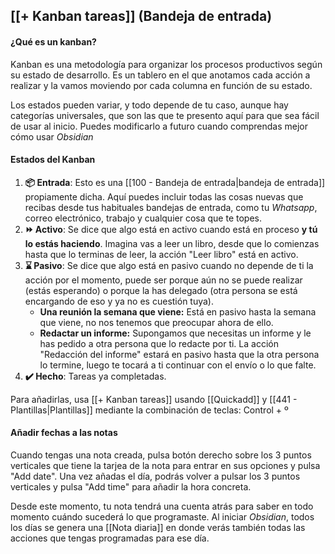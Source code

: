 ## [[+ Kanban tareas]] (Bandeja de entrada)


#### ¿Qué es un kanban?

Kanban es una metodología para organizar los procesos productivos según su estado de desarrollo. Es un tablero en el que anotamos cada acción a realizar y la vamos moviendo por cada columna en función de su estado. 

Los estados pueden variar, y todo depende de tu caso, aunque hay categorías universales, que son las que te presento aquí para que sea fácil de usar al inicio. Puedes modificarlo a futuro cuando comprendas mejor cómo usar *Obsidian*

#### Estados del Kanban

1. **📦 Entrada**: Esto es una [[100 - Bandeja de entrada|bandeja de entrada]] propiamente dicha. Aquí puedes incluir todas las cosas nuevas que recibas desde tus habituales bandejas de entrada, como tu *Whatsapp*, correo electrónico, trabajo y cualquier cosa que te topes.
2. **⏩ Activo**: Se dice que algo está en activo cuando está en proceso **y tú lo estás haciendo**. Imagina vas a leer un libro, desde que lo comienzas hasta que lo terminas de leer, la acción "Leer libro" está en activo.
3. **⌛️ Pasivo**: Se dice que algo está en pasivo cuando no depende de ti la acción por el momento, puede ser porque aún no se puede realizar (estás esperando) o porque la has delegado (otra persona se está encargando de eso y ya no es cuestión tuya).
	- **Una reunión la semana que viene:** Está en pasivo hasta la semana que viene, no nos tenemos que preocupar ahora de ello.
	- **Redactar un informe:** Supongamos que necesitas un informe y le has pedido a otra persona que lo redacte por ti. La acción "Redacción del informe" estará en pasivo hasta que la otra persona lo termine, luego te tocará a ti continuar con el envío o lo que falte.
4. **✔️  Hecho**: Tareas ya completadas.

Para añadirlas, usa [[+ Kanban tareas]] usando [[Quickadd]] y [[441 - Plantillas|Plantillas]] mediante la combinación de teclas: Control + º



#### Añadir fechas a las notas

Cuando tengas una nota creada, pulsa botón derecho sobre los 3 puntos verticales que tiene la tarjea de la nota para entrar en sus opciones y pulsa "Add date". Una vez añadas el día, podrás volver a pulsar los 3 puntos verticales y pulsa "Add time" para añadir la hora concreta.

Desde este momento, tu nota tendrá una cuenta atrás para saber en todo momento cuándo sucederá lo que programaste. Al iniciar *Obsidian*, todos los días se genera una [[Nota diaria]] en donde verás también todas las acciones que tengas programadas para ese día. 
